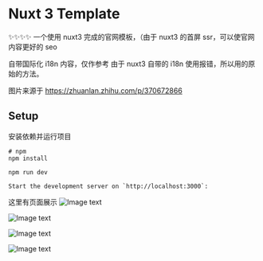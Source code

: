 # Nuxt 3 Template

✨✨✨✨ 一个使用 nuxt3 完成的官网模板，（由于 nuxt3 的首屏 ssr，可以使官网内容更好的 seo

自带国际化 i18n 内容，仅作参考
由于 nuxt3 自带的 i18n 使用报错，所以用的原始的方法。

图片来源于 https://zhuanlan.zhihu.com/p/370672866

## Setup

安装依赖并运行项目

```
# npm
npm install

npm run dev

Start the development server on `http://localhost:3000`:
```

这里有页面展示
![Image text](https://github.com/Seven7v/Nuxt3-vue3-project/blob/main/assets/img/34420fe1f5d7b5f3f4cc1ada062b961.png)

![Image text](https://github.com/Seven7v/Nuxt3-vue3-project/blob/main/assets/img/3c5d33460eff8d4586d2f9ed57a3a1e.png)

![Image text](https://github.com/Seven7v/Nuxt3-vue3-project/blob/main/assets/img/4faee223e501eefc2f2f88e328bb41e.png)

![Image text](https://github.com/Seven7v/Nuxt3-vue3-project/blob/main/assets/img/b011a3226a598819635dcb76deb62c7.png)
